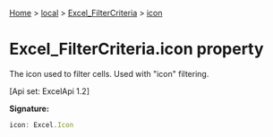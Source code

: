 [Home](./index) &gt; [local](local.md) &gt; [Excel\_FilterCriteria](local.excel_filtercriteria.md) &gt; [icon](local.excel_filtercriteria.icon.md)

# Excel\_FilterCriteria.icon property

The icon used to filter cells. Used with "icon" filtering. 

 \[Api set: ExcelApi 1.2\]

**Signature:**
```javascript
icon: Excel.Icon
```
